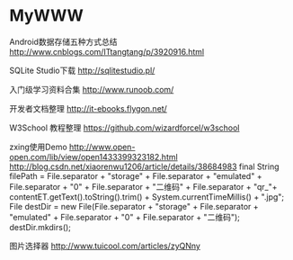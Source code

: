 # MyWWW

Android数据存储五种方式总结
http://www.cnblogs.com/ITtangtang/p/3920916.html

SQLite Studio下载
http://sqlitestudio.pl/

入门级学习资料合集
http://www.runoob.com/

开发者文档整理
http://it-ebooks.flygon.net/

W3School 教程整理
https://github.com/wizardforcel/w3school

zxing使用Demo
http://www.open-open.com/lib/view/open1433399323182.html
http://blog.csdn.net/xiaorenwu1206/article/details/38684983
  final String filePath = File.separator + "storage" + File.separator + "emulated" + File.separator + "0" + File.separator + "二维码"   + File.separator
                        + "qr_"+ contentET.getText().toString().trim() + System.currentTimeMillis() + ".jpg";
                File destDir = new File(File.separator + "storage" + File.separator + "emulated" + File.separator + "0" +           File.separator + "二维码");
                destDir.mkdirs();
                
图片选择器
http://www.tuicool.com/articles/zyQNny
